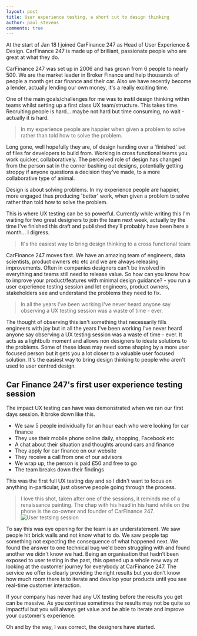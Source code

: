```yaml
---
layout: post
title: User experience testing, a short cut to design thinking
author: paul_stevens
comments: true
---
```


At the start of Jan 18 I joined CarFinance 247 as Head of User Experience & Design. CarFinance 247 is made up of brilliant, passionate people who are great at what they do.

CarFinance 247 was set up in 2006 and has grown from 6 people to nearly 500. We are the market leader in Broker Finance and help thousands of people a month get car finance and their car. Also we have recently become a lender, actually lending our own money, it's a really exciting time.

One of the main goals/challenges for me was to instil design thinking within teams whilst setting up a first class UX team/structure. This takes time. Recruiting people is hard... maybe not hard but time consuming, no wait - actually it is hard.

>In my experience people are happier when given a problem to solve rather than told how to solve the problem.

Long gone, well hopefully they are, of design handing over a 'finished' set of files for developers to build from. Working in cross functional teams you work quicker, collaboratively. The perceived role of design has changed from the person sat in the corner bashing out designs, potentially getting stroppy if anyone questions a decision they've made, to a more collaborative type of animal.

Design is about solving problems. In my experience people are happier, more engaged thus producing 'better' work, when given a problem to solve rather than told how to solve the problem.

This is where UX testing can be so powerful. Currently while writing this I'm waiting for two great designers to join the team next week, actually by the time I've finished this draft and published they'll probably have been here a month... I digress.

>It's the easiest way to bring design thinking to a cross functional team

CarFinance 247 moves fast. We have an amazing team of engineers, data scientists, product owners etc etc and we are always releasing improvements. Often in companies designers can't be involved in everything and teams still need to release value. So how can you know how to improve your product/features with minimal design guidance? - you run a user experience testing session and let engineers, product owners, stakeholders see and understand the problems they need to fix.

>In all the years I've been working I've never heard anyone say observing a UX testing session was a waste of time - ever.

The thought of observing this isn't something that necessarily fills engineers with joy but in all the years I've been working I've never heard anyone say observing a UX testing session was a waste of time - ever. It acts as a lightbulb moment and allows non designers to ideate solutions to the problems. Some of these ideas may need some shaping by a more user focused person but it gets you a lot closer to a valuable user focused solution. It's the easiest way to bring design thinking to people who aren't used to user centred design.

## Car Finance 247's first user experience testing session

The impact UX testing can have was demonstrated when we ran our first days session. It broke down like this.

* We saw 5 people individually for an hour each who were looking for car finance
* They use their mobile phone online daily, shopping, Facebook etc
* A chat about their situation and thoughts around cars and finance
* They apply for car finance on our website
* They receive a call from one of our advisors
* We wrap up, the person is paid £50 and free to go
* The team breaks down their findings

This was the first full UX testing day and so I didn't want to focus on anything in-particular, just observe people going through the process.

>I love this shot, taken after one of the sessions, it reminds me of a renaissance painting. The chap with his head in his hand while on the phone is the co-owner and founder of CarFinance 247.
![User testsing session](/image/user-testing.jpg)

To say this was eye opening for the team is an understatement. We saw people hit brick walls and not know what to do. We saw people tap something not expecting the consequence of what happened next. We found the answer to one technical bug we'd been struggling with and found another we didn't know we had. Being an organisation that hadn’t been exposed to user testing in the past, this opened up a whole new way at looking at the customer journey for everybody at CarFinance 247. The service we offer is clearly providing the right results but you don’t know how much room there is to iterate and develop your products until you see real-time customer interaction.  

If your company has never had any UX testing before the results you get can be massive. As you continue sometimes the results may not be quite so impactful but you will always get value and be able to iterate and improve your customer's experience.

Oh and by the way, I was correct, the designers have started.
